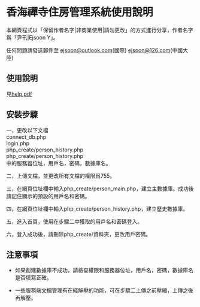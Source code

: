 香海禪寺住房管理系統使用說明
=========
本網頁程式以「保留作者名字|非商業使用|請勿更改」的方式進行分享，作者名字爲「尹卂|Ejsoon Y」。

任何問題請發送郵件至
ejsoon@outlook.com(國際)
ejsoon@126.com(中國大陸)

使用說明
---
見[help.pdf](https://github.com/ejsoonyang/heohoh/raw/master/help.pdf)

安裝步驟
---
一，更改以下文檔<br>
connect_db.php<br>
login.php<br>
php_create/person_history.php<br>
php_create/person_history.php<br>
中的服務器位址，用戶名，密碼，數據庫名。

二，上傳文檔，並更改所有文檔的權限爲755。

三，在網頁位址欄中輸入php_create/person_main.php，建立主數據庫。成功後請記住顯示的預設的用戶名和密碼。

四，在網頁位址欄中輸入php_create/person_history.php，建立歷史數據庫。

五，進入首頁，使用在步驟二中獲取的用戶名和密碼登入。

六，登入成功後，請刪除php_create/資料夾，更改用戶密碼。

注意事項
---
* 如果創建數據庫不成功，請檢查權限和服務器位址，用戶名，密碼，數據庫名是否填寫正確。

* 一些服務端文檔管理有在綫解壓的功能，可在步驟二上傳之前壓縮，上傳之後再解壓。
